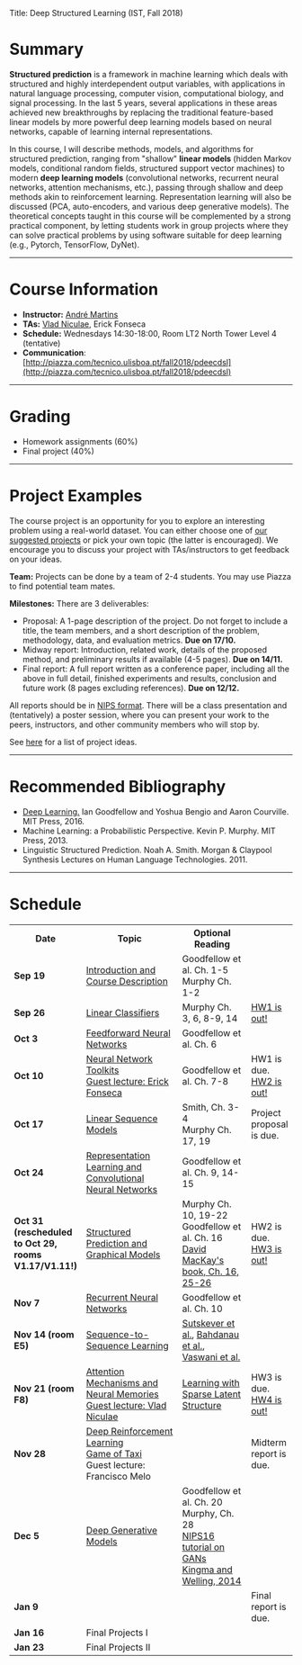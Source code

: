 Title: Deep Structured Learning (IST, Fall 2018)

# Summary

**Structured prediction** is a framework in machine learning which deals with structured and highly interdependent output variables, with applications in natural language processing, computer vision, computational biology, and signal processing.
In the last 5 years, several applications in these areas achieved new breakthroughs by replacing the traditional feature-based linear models by more powerful deep learning models based on neural networks, capable of learning internal representations.

In this course, I will describe methods, models, and algorithms for structured prediction, ranging from "shallow" **linear models** (hidden Markov models, conditional random fields, structured support vector machines) to modern **deep learning models** (convolutional networks, recurrent neural networks, attention mechanisms, etc.), passing through shallow and deep methods akin to reinforcement learning. Representation learning will also be discussed (PCA, auto-encoders, and various deep generative models).
The theoretical concepts taught in this course will be complemented by a strong practical component, by letting students work in group projects where they can solve practical problems by using software suitable for deep learning (e.g., Pytorch, TensorFlow, DyNet).

---

# Course Information

- **Instructor:** [André Martins](http://andre-martins.github.io)
- **TAs:** [Vlad Niculae](http://vene.ro/), Erick Fonseca
- **Schedule:** Wednesdays 14:30-18:00, Room LT2 North Tower Level 4 (tentative)
- **Communication**: [http://piazza.com/tecnico.ulisboa.pt/fall2018/pdeecdsl](http://piazza.com/tecnico.ulisboa.pt/fall2018/pdeecdsl)

---

# Grading

- Homework assignments (60%)
- Final project (40%)

---

# Project Examples

The course project is an opportunity for you to explore an interesting problem using a real-world dataset. You can either choose one of [our suggested projects](/pages/project-examples-for-deep-structured-learning-fall-2018.html) or pick your own topic (the latter is encouraged). We encourage you to discuss your project with TAs/instructors to get feedback on your ideas.

**Team:** Projects can be done by a team of 2-4 students. You may use Piazza to find potential team mates.

**Milestones:** There are 3 deliverables:

- Proposal: A 1-page description of the project. Do not forget to include a title, the team members, and a short description of the problem, methodology, data, and evaluation metrics. **Due on 17/10.**
- Midway report: Introduction, related work, details of the proposed method, and preliminary results if available (4-5 pages). **Due on 14/11.**
- Final report: A full report written as a conference paper, including all the above in full detail, finished experiments and results, conclusion and future work (8 pages excluding references). **Due on 12/12.**

All reports should be in [NIPS format](https://nips.cc/Conferences/2018/PaperInformation/StyleFiles). There will be a class presentation and (tentatively) a poster session, where you can present your work to the peers, instructors, and other community members who will stop by.

See [here](/pages/project-examples-for-deep-structured-learning-fall-2018.html) for a list of project ideas.

---

# Recommended Bibliography

- [Deep Learning.](http://www.deeplearningbook.org) Ian Goodfellow and Yoshua Bengio and Aaron Courville. MIT Press, 2016.
- Machine Learning: a Probabilistic Perspective. Kevin P. Murphy. MIT Press, 2013.
- Linguistic Structured Prediction. Noah A. Smith. Morgan & Claypool Synthesis Lectures on Human Language Technologies. 2011.

---

# Schedule

<table class="table table-condensed table-bordered table-hover">
<colgroup>
  <col span="1" style="width: 10%;">
  <col span="1" style="width: 45%;">
  <col span="1" style="width: 30%;">
  <col span="1" style="width: 15%;">
</colgroup>

<tr>
<th>Date</th>
<th>Topic</th>
<th>Optional Reading</th>
<th></th>
</tr>

<tr>
<td><b>Sep 19</b></td>
<td>
<a href="../docs/dsl2018/lecture_01.pdf">Introduction and Course Description</a>
</td>
<td>
<!--a href="http://lxmls.it.pt/2018/Figueiredo_LxMLS2018.pdf">Mário Figueiredo's LxMLS intro lecture</a><br/>
<a href="https://github.com/luispedro/talk-python-intro">Luis Pedro Coelho's intro to Python</a><br/-->
Goodfellow et al. Ch. 1-5<br/>
Murphy Ch. 1-2
</td>
<td></td>
</tr>

<tr>
<td><b>Sep 26</b></td>
<td><a href="../docs/dsl2018/lecture_02.pdf">Linear Classifiers</a></td>
<td>
Murphy Ch. 3, 6, 8-9, 14
</td>
<td>
<a href=../docs/dsl2018/homework1.pdf>HW1 is out!</a>
</td>
</tr>

<tr>
<td><b>Oct 3</b></td>
<td><a href="../docs/dsl2018/lecture_03.pdf">Feedforward Neural Networks</a></td>
<td>
Goodfellow et al. Ch. 6
</td>
<td></td>
</tr>

<tr>
<td><b>Oct 10</b></td>
<td>
<a href="../docs/dsl2018/lecture_04.pdf">Neural Network Toolkits</a><br/>
<a href="https://github.com/erickrf/pytorch-lecture">Guest lecture: Erick Fonseca</a>
</td>
<td>
Goodfellow et al. Ch. 7-8
</td>
<td>
HW1 is due.<br/>
<a href=../docs/dsl2018/homework2.pdf>HW2 is out!</a>
</td>
</tr>

<tr>
<td><b>Oct 17</b></td>
<td>
<a href="../docs/dsl2018/lecture_05.pdf">Linear Sequence Models</a>
</td>
<td>
Smith, Ch. 3-4<br/>
Murphy Ch. 17, 19
</td>
<td>Project proposal is due.</td>
</tr>

<tr>
<td><b>Oct 24</b></td>
<td>
<a href="../docs/dsl2018/lecture_06.pdf">Representation Learning and Convolutional Neural Networks</a>
</td>
<td>
Goodfellow et al. Ch. 9, 14-15
</td>
<td></td>
</tr>

<tr>
<td><b>Oct 31 (rescheduled to Oct 29, rooms V1.17/V1.11!)</b></td>
<td>
<a href="../docs/dsl2018/lecture_07.pdf">Structured Prediction and Graphical Models</a>
</td>
<td>
Murphy Ch. 10, 19-22<br/>
Goodfellow et al. Ch. 16<br/>
<a href="http://www.inference.org.uk/itprnn/book.pdf">David MacKay's book, Ch. 16, 25-26</a>
</td>
<td>
HW2 is due.<br/>
<a href=../docs/dsl2018/homework3.pdf>HW3 is out!</a>
</td>
</tr>

<tr>
<td><b>Nov 7</b></td>
<td>
<a href="../docs/dsl2018/lecture_08.pdf">Recurrent Neural Networks</a>
</td>
<td>
Goodfellow et al. Ch. 10
</td>
<td></td>
</tr>

<tr>
<td><b>Nov 14 (room E5)</b></td>
<td>
<a href="../docs/dsl2018/lecture_09.pdf">Sequence-to-Sequence Learning</a>
</td>
<td>
<a href="https://papers.nips.cc/paper/5346-sequence-to-sequence-learning-with-neural-networks.pdf">Sutskever et al.</a>, 
<a href="https://arxiv.org/pdf/1409.0473.pdf">Bahdanau et al.</a>,
<a href="https://papers.nips.cc/paper/7181-attention-is-all-you-need.pdf">Vaswani et al.</a>
</td>
<td></td>
</tr>

<tr>
<td><b>Nov 21 (room F8)</b></td>
<td>
<a href="../docs/dsl2018/lecture_10.pdf">Attention Mechanisms and Neural Memories</a><br/>
<a href="../docs/dsl2018/attention.pdf">Guest lecture: Vlad Niculae</a>
</td>
<td>
<a href="https://vene.ro/talks/18-sparsemap-amsterdam.pdf">Learning with Sparse Latent Structure</a>
</td>
<td>HW3 is due.<br/>
<a href=../docs/dsl2018/homework4.pdf>HW4 is out!</a>
</td>
</tr>

<tr>
<td><b>Nov 28</b></td>
<td>
<a href="../docs/dsl2018/DeepRL.pdf">Deep Reinforcement Learning</a><br/>
<a href="../docs/dsl2018/taxi.py">Game of Taxi</a><br/>
Guest lecture: Francisco Melo
</td>
<td>
</td>
<td>
Midterm report is due.
</td>
</tr>

<tr>
<td><b>Dec 5</b></td>
<td>
<a href="../docs/dsl2018/lecture_12.pdf">Deep Generative Models</a><br/>
</td>
<td>
Goodfellow et al. Ch. 20<br/>
Murphy, Ch. 28<br/>
<a href="http://www.iangoodfellow.com/slides/2016-12-04-NIPS.pdf">NIPS16 tutorial on GANs</a><br/>
<a href="https://arxiv.org/abs/1312.6114">Kingma and Welling, 2014</a><br/>
</td>
<td></td>
</tr>

<tr>
<td><b>Jan 9</b></td>
<td></td>
<td>
</td>
<td>
Final report is due.
</td>
</tr>

<tr>
<td><b>Jan 16</b></td>
<td>Final Projects I</td>
<td>
</td>
<td></td>
</tr>

<tr>
<td><b>Jan 23</b></td>
<td>Final Projects II</td>
<td>
</td>
<td></td>
</tr>


</table>

